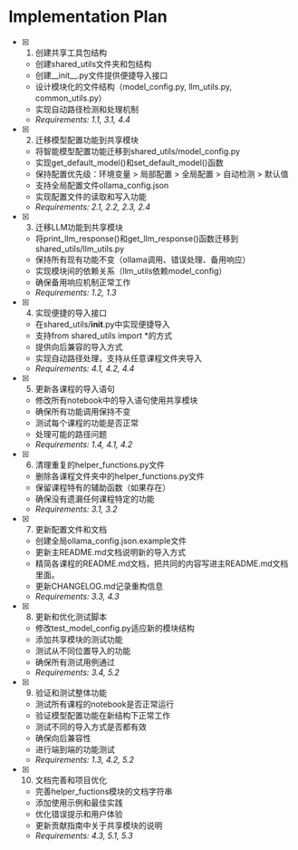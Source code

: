 # Implementation Plan

- [x] 1. 创建共享工具包结构
  - 创建shared_utils文件夹和包结构
  - 创建__init__.py文件提供便捷导入接口
  - 设计模块化的文件结构（model_config.py, llm_utils.py, common_utils.py）
  - 实现自动路径检测和处理机制
  - _Requirements: 1.1, 3.1, 4.4_

- [x] 2. 迁移模型配置功能到共享模块
  - 将智能模型配置功能迁移到shared_utils/model_config.py
  - 实现get_default_model()和set_default_model()函数
  - 保持配置优先级：环境变量 > 局部配置 > 全局配置 > 自动检测 > 默认值
  - 支持全局配置文件ollama_config.json
  - 实现配置文件的读取和写入功能
  - _Requirements: 2.1, 2.2, 2.3, 2.4_

- [x] 3. 迁移LLM功能到共享模块
  - 将print_llm_response()和get_llm_response()函数迁移到shared_utils/llm_utils.py
  - 保持所有现有功能不变（ollama调用、错误处理、备用响应）
  - 实现模块间的依赖关系（llm_utils依赖model_config）
  - 确保备用响应机制正常工作
  - _Requirements: 1.2, 1.3_

- [x] 4. 实现便捷的导入接口
  - 在shared_utils/__init__.py中实现便捷导入
  - 支持from shared_utils import *的方式
  - 提供向后兼容的导入方式
  - 实现自动路径处理，支持从任意课程文件夹导入
  - _Requirements: 4.1, 4.2, 4.4_

- [x] 5. 更新各课程的导入语句
  - 修改所有notebook中的导入语句使用共享模块
  - 确保所有功能调用保持不变
  - 测试每个课程的功能是否正常
  - 处理可能的路径问题
  - _Requirements: 1.4, 4.1, 4.2_

- [x] 6. 清理重复的helper_functions.py文件
  - 删除各课程文件夹中的helper_functions.py文件
  - 保留课程特有的辅助函数（如果存在）
  - 确保没有遗漏任何课程特定的功能
  - _Requirements: 3.1, 3.2_

- [x] 7. 更新配置文件和文档
  - 创建全局ollama_config.json.example文件
  - 更新主README.md文档说明新的导入方式
  - 精简各课程的README.md文档，把共同的内容写进主README.md文档里面。
  - 更新CHANGELOG.md记录重构信息
  - _Requirements: 3.3, 4.3_

- [x] 8. 更新和优化测试脚本
  - 修改test_model_config.py适应新的模块结构
  - 添加共享模块的测试功能
  - 测试从不同位置导入的功能
  - 确保所有测试用例通过
  - _Requirements: 3.4, 5.2_

- [x] 9. 验证和测试整体功能
  - 测试所有课程的notebook是否正常运行
  - 验证模型配置功能在新结构下正常工作
  - 测试不同的导入方式是否都有效
  - 确保向后兼容性
  - 进行端到端的功能测试
  - _Requirements: 1.3, 4.2, 5.2_

- [x] 10. 文档完善和项目优化
  - 完善helper_fuctions模块的文档字符串
  - 添加使用示例和最佳实践
  - 优化错误提示和用户体验
  - 更新贡献指南中关于共享模块的说明
  - _Requirements: 4.3, 5.1, 5.3_